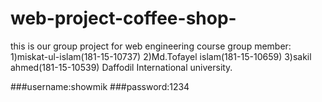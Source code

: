 # web-project-coffee-shop-
this is our group project for web engineering course
group member:
1)miskat-ul-islam(181-15-10737)
2)Md.Tofayel islam(181-15-10659)
3)sakil ahmed(181-15-10539)
Daffodil International university.


###username:showmik
###password:1234
